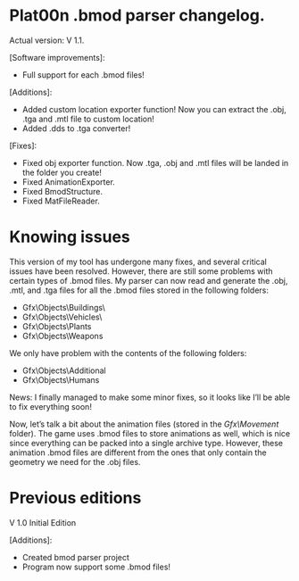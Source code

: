 Plat00n .bmod parser changelog.
=
Actual version: V 1.1.

[Software improvements]:
+  Full support for each .bmod files!

[Additions]:
+	Added custom location exporter function! Now you can extract the .obj, .tga and .mtl file to custom location!
+	Added .dds to .tga converter!

[Fixes]:
*	Fixed obj exporter function. Now .tga, .obj and .mtl files will be landed in the folder you create!
*	Fixed AnimationExporter.
*	Fixed BmodStructure.
*	Fixed MatFileReader.

Knowing issues
=
This version of my tool has undergone many fixes, and several critical issues have been resolved. However, there are still some problems with certain types of .bmod files.
My parser can now read and generate the .obj, .mtl, and .tga files for all the .bmod files stored in the following folders:

+  Gfx\Objects\Buildings\
+  Gfx\Objects\Vehicles\
+  Gfx\Objects\Plants
+  Gfx\Objects\Weapons

We only have problem with the contents of the following folders:

+  Gfx\Objects\Additional
+  Gfx\Objects\Humans

News: I finally managed to make some minor fixes, so it looks like I’ll be able to fix everything soon!

Now, let’s talk a bit about the animation files (stored in the *Gfx\Movement* folder). The game uses .bmod files to store animations as well, which is nice since everything can be packed into a single archive type. 
However, these animation .bmod files are different from the ones that only contain the geometry we need for the .obj files.

Previous editions
=

V 1.0 Initial Edition

[Additions]:

+  Created bmod parser project
+  Program now support some .bmod files!
